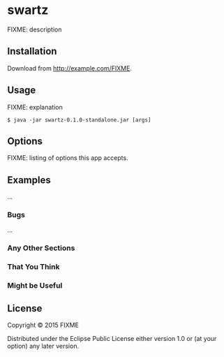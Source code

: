 # swartz

FIXME: description

## Installation

Download from http://example.com/FIXME.

## Usage

FIXME: explanation

    $ java -jar swartz-0.1.0-standalone.jar [args]

## Options

FIXME: listing of options this app accepts.

## Examples

...

### Bugs

...

### Any Other Sections
### That You Think
### Might be Useful

## License

Copyright © 2015 FIXME

Distributed under the Eclipse Public License either version 1.0 or (at
your option) any later version.
